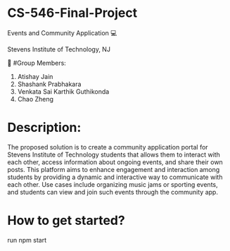 # CS-546-Final-Project

Events and Community Application 💻

Stevens Institute of Technology, NJ 

🧑‍ #Group Members: 
1. Atishay Jain
2. Shashank Prabhakara
3. Venkata Sai Karthik Guthikonda
4. Chao Zheng

# Description:
The proposed solution is to create a community application portal for Stevens Institute of Technology students that allows them to interact with each other, access information about ongoing events, and share their own posts. This platform aims to enhance engagement and interaction among students by providing a dynamic and interactive way to communicate with each other. Use cases include organizing music jams or sporting events, and students can view and join such events through the community app.

# How to get started?
run npm start

